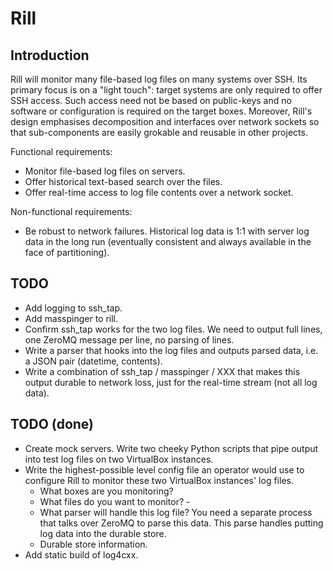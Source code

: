 Rill
====

Introduction
------------

Rill will monitor many file-based log files on many systems over SSH. Its primary focus is on a "light touch": target systems are only required to offer SSH access. Such access need not be based on public-keys and no software or configuration is required on the target boxes.  Moreover, Rill's design emphasises decomposition and interfaces over network sockets so that sub-components are easily grokable and reusable in other projects.

Functional requirements:

-   Monitor file-based log files on servers.
-   Offer historical text-based search over the files.
-   Offer real-time access to log file contents over a network socket.

Non-functional requirements:

-   Be robust to network failures. Historical log data is 1:1 with server log data in the long run (eventually consistent and always available in the face of partitioning).

TODO
----

-   Add logging to ssh_tap.
-   Add masspinger to rill.
-   Confirm ssh_tap works for the two log files. We need to output full lines, one ZeroMQ message per line, no parsing of lines.
-   Write a parser that hooks into the log files and outputs parsed data, i.e. a JSON pair (datetime, contents).
-   Write a combination of ssh_tap / masspinger / XXX that makes this output durable to network loss, just for the real-time stream (not all log data).

TODO (done)
-----------

-   Create mock servers. Write two cheeky Python scripts that pipe output into test log files on two VirtualBox instances.
-   Write the highest-possible level config file an operator would use to configure Rill to monitor these two VirtualBox instances' log files.
    -   What boxes are you monitoring?
    -   What files do you want to monitor?    -   
    -   What parser will handle this log file? You need a separate process that talks over ZeroMQ to parse this data. This parse handles putting log data into the durable store.
    -   Durable store information.
-   Add static build of log4cxx.
